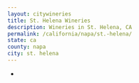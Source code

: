 ```yaml
---
layout: citywineries
title: St. Helena Wineries
description: Wineries in St. Helena, CA
permalink: /california/napa/st.-helena/
state: ca
county: napa
city: st. helena
---
```

-
